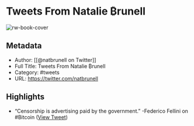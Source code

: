 # Tweets From Natalie ₿runell

![rw-book-cover](https://pbs.twimg.com/profile_images/1547700913359372288/zCkzYAUR.jpg)

## Metadata
- Author: [[@natbrunell on Twitter]]
- Full Title: Tweets From Natalie ₿runell
- Category: #tweets
- URL: https://twitter.com/natbrunell

## Highlights
- “Censorship is advertising paid by the government.” -Federico Fellini on #Bitcoin ([View Tweet](https://twitter.com/natbrunell/status/1580434212536012800))
